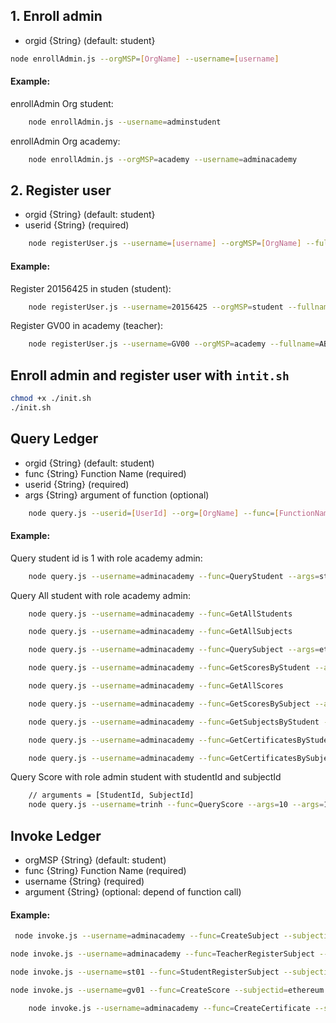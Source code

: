 ## 1. Enroll admin

- orgid {String} (default: student}

```bash
node enrollAdmin.js --orgMSP=[OrgName] --username=[username]
```

#### Example:

enrollAdmin Org student:

```bash
	node enrollAdmin.js --username=adminstudent
```

enrollAdmin Org academy:

```bash
	node enrollAdmin.js --orgMSP=academy --username=adminacademy
```

## 2. Register user

- orgid {String} (default: student}
- userid {String} (required)

```bash
	node registerUser.js --username=[username] --orgMSP=[OrgName] --fullname=[Fullname]
```

#### Example:

Register 20156425 in studen (student):

```bash
	node registerUser.js --username=20156425 --orgMSP=student --fullname=TrinhVanTan --password=123456
```

Register GV00 in academy (teacher):

```bash
	node registerUser.js --username=GV00 --orgMSP=academy --fullname=ABC --password=123456
```

## Enroll admin and register user with `intit.sh`

```bash
chmod +x ./init.sh
./init.sh
```

## Query Ledger

- orgid {String} (default: student)
- func {String} Function Name (required)
- userid {String} (required)
- args {String} argument of function (optional)

```bash
	node query.js --userid=[UserId] --org=[OrgName] --func=[FunctionName] --args=[Argument]
```

#### Example:

Query student id is 1 with role academy admin:

```bash
	node query.js --username=adminacademy --func=QueryStudent --args=st01
```

Query All student with role academy admin:

```bash
	node query.js --username=adminacademy --func=GetAllStudents
```

```bash
	node query.js --username=adminacademy --func=GetAllSubjects
```

```bash
	node query.js --username=adminacademy --func=QuerySubject --args=ethereum
```

```bash
	node query.js --username=adminacademy --func=GetScoresByStudent --args=st01
```

```bash
	node query.js --username=adminacademy --func=GetAllScores
```

```bash
	node query.js --username=adminacademy --func=GetScoresBySubject --args=ethereum
```

```bash
	node query.js --username=adminacademy --func=GetSubjectsByStudent --args=st01
```

```bash
	node query.js --username=adminacademy --func=GetCertificatesByStudent --args=st01
```

```bash
	node query.js --username=adminacademy --func=GetCertificatesBySubject --args=ethereum
```

Query Score with role admin student with studentId and subjectId

```bash
	// arguments = [StudentId, SubjectId]
	node query.js --username=trinh --func=QueryScore --args=10 --args=160212
```

## Invoke Ledger

- orgMSP {String} (default: student)
- func {String} Function Name (required)
- username {String} (required)
- argument {String} (optional: depend of function call)

#### Example:

```bash
 node invoke.js --username=adminacademy --func=CreateSubject --subjectid=ethereum --subjectname=tantr
```

```bash
node invoke.js --username=adminacademy --func=TeacherRegisterSubject --subjectid=ethereum --teacher=gv01
```

```bash
node invoke.js --username=st01 --func=StudentRegisterSubject --subjectid=ethereum
```

```bash
node invoke.js --username=gv01 --func=CreateScore --subjectid=ethereum --student=st01 --score=10
```

```bash
	node invoke.js --username=adminacademy --func=CreateCertificate --subjectid=ethereum --student=st01
```
